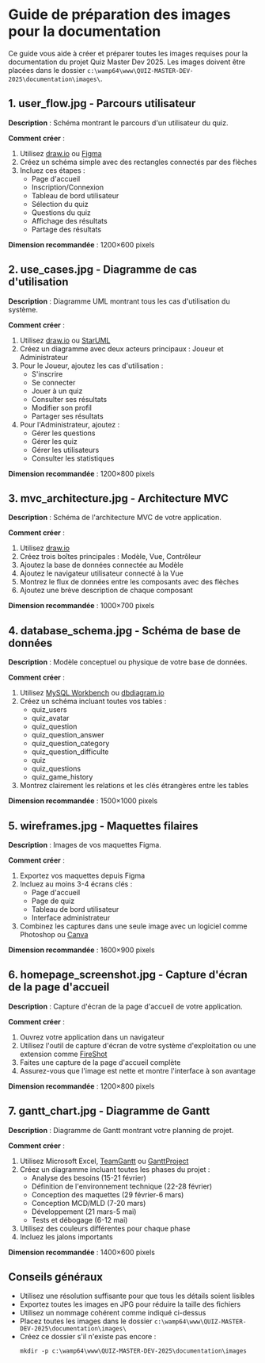 # Guide de préparation des images pour la documentation

Ce guide vous aide à créer et préparer toutes les images requises pour la documentation du projet Quiz Master Dev 2025. Les images doivent être placées dans le dossier `c:\wamp64\www\QUIZ-MASTER-DEV-2025\documentation\images\`.

## 1. user_flow.jpg - Parcours utilisateur

**Description** : Schéma montrant le parcours d'un utilisateur du quiz.

**Comment créer** :

1. Utilisez [draw.io](https://app.diagrams.net/) ou [Figma](https://www.figma.com/)
2. Créez un schéma simple avec des rectangles connectés par des flèches
3. Incluez ces étapes :
   - Page d'accueil
   - Inscription/Connexion
   - Tableau de bord utilisateur
   - Sélection du quiz
   - Questions du quiz
   - Affichage des résultats
   - Partage des résultats

**Dimension recommandée** : 1200×600 pixels

## 2. use_cases.jpg - Diagramme de cas d'utilisation

**Description** : Diagramme UML montrant tous les cas d'utilisation du système.

**Comment créer** :

1. Utilisez [draw.io](https://app.diagrams.net/) ou [StarUML](http://staruml.io/)
2. Créez un diagramme avec deux acteurs principaux : Joueur et Administrateur
3. Pour le Joueur, ajoutez les cas d'utilisation :
   - S'inscrire
   - Se connecter
   - Jouer à un quiz
   - Consulter ses résultats
   - Modifier son profil
   - Partager ses résultats
4. Pour l'Administrateur, ajoutez :
   - Gérer les questions
   - Gérer les quiz
   - Gérer les utilisateurs
   - Consulter les statistiques

**Dimension recommandée** : 1200×800 pixels

## 3. mvc_architecture.jpg - Architecture MVC

**Description** : Schéma de l'architecture MVC de votre application.

**Comment créer** :

1. Utilisez [draw.io](https://app.diagrams.net/)
2. Créez trois boîtes principales : Modèle, Vue, Contrôleur
3. Ajoutez la base de données connectée au Modèle
4. Ajoutez le navigateur utilisateur connecté à la Vue
5. Montrez le flux de données entre les composants avec des flèches
6. Ajoutez une brève description de chaque composant

**Dimension recommandée** : 1000×700 pixels

## 4. database_schema.jpg - Schéma de base de données

**Description** : Modèle conceptuel ou physique de votre base de données.

**Comment créer** :

1. Utilisez [MySQL Workbench](https://www.mysql.com/products/workbench/) ou [dbdiagram.io](https://dbdiagram.io/)
2. Créez un schéma incluant toutes vos tables :
   - quiz_users
   - quiz_avatar
   - quiz_question
   - quiz_question_answer
   - quiz_question_category
   - quiz_question_difficulte
   - quiz
   - quiz_questions
   - quiz_game_history
3. Montrez clairement les relations et les clés étrangères entre les tables

**Dimension recommandée** : 1500×1000 pixels

## 5. wireframes.jpg - Maquettes filaires

**Description** : Images de vos maquettes Figma.

**Comment créer** :

1. Exportez vos maquettes depuis Figma
2. Incluez au moins 3-4 écrans clés :
   - Page d'accueil
   - Page de quiz
   - Tableau de bord utilisateur
   - Interface administrateur
3. Combinez les captures dans une seule image avec un logiciel comme Photoshop ou [Canva](https://www.canva.com/)

**Dimension recommandée** : 1600×900 pixels

## 6. homepage_screenshot.jpg - Capture d'écran de la page d'accueil

**Description** : Capture d'écran de la page d'accueil de votre application.

**Comment créer** :

1. Ouvrez votre application dans un navigateur
2. Utilisez l'outil de capture d'écran de votre système d'exploitation ou une extension comme [FireShot](https://getfireshot.com/)
3. Faites une capture de la page d'accueil complète
4. Assurez-vous que l'image est nette et montre l'interface à son avantage

**Dimension recommandée** : 1200×800 pixels

## 7. gantt_chart.jpg - Diagramme de Gantt

**Description** : Diagramme de Gantt montrant votre planning de projet.

**Comment créer** :

1. Utilisez Microsoft Excel, [TeamGantt](https://www.teamgantt.com/) ou [GanttProject](https://www.ganttproject.biz/)
2. Créez un diagramme incluant toutes les phases du projet :
   - Analyse des besoins (15-21 février)
   - Définition de l'environnement technique (22-28 février)
   - Conception des maquettes (29 février-6 mars)
   - Conception MCD/MLD (7-20 mars)
   - Développement (21 mars-5 mai)
   - Tests et débogage (6-12 mai)
3. Utilisez des couleurs différentes pour chaque phase
4. Incluez les jalons importants

**Dimension recommandée** : 1400×600 pixels

## Conseils généraux

- Utilisez une résolution suffisante pour que tous les détails soient lisibles
- Exportez toutes les images en JPG pour réduire la taille des fichiers
- Utilisez un nommage cohérent comme indiqué ci-dessus
- Placez toutes les images dans le dossier `c:\wamp64\www\QUIZ-MASTER-DEV-2025\documentation\images\`
- Créez ce dossier s'il n'existe pas encore :
  ```
  mkdir -p c:\wamp64\www\QUIZ-MASTER-DEV-2025\documentation\images
  ```
